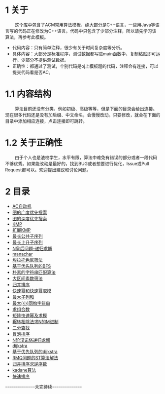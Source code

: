 # 1 关于

&#160; &#160; &#160; &#160; 这个库中包含了ACM常用算法模板，绝大部分是C++语言，一些用Java等语言写的代码正在修改为C++语言。代码中只包含了少部分注释，所以请先学习该算法，再参考此模板。

* 代码内容：只有简单注释，很少有关于时间复杂度等分析。
* 具体内容：大部分是标准程序，测试数据都写进main函数中，复制粘贴即可运行。少部分不提供测试数据。
* 正确性：都通过了测试，个别代码是oj上模板题的代码，注释会有连接，可以提交代码看是否AC。

# 1.1 内容结构

&#160; &#160; &#160; &#160; 算法目前还没有分类，例如初级、高级等等，但是下面的目录会给出连接。现在很多代码还是没有加后缀、中文命名，会慢慢改动。只要修改，就会在下面的目录中添加相应连接，点击连接即可跳转。

# 1.2 关于正确性
&#160; &#160; &#160; &#160; 由于个人也是渣校学生，水平有限，算法中难免有错误的部分或者一段代码不够优秀。如果能改动是最好的，找到BUG或者想要进行优化，Issue或Pull Request都可以。欢迎提出建议和讨论问题。

# 2 目录

* [AC自动机](https://github.com/iwts/Algorithm/blob/master/Aho-Corasick-automaton.cpp)
* [图的广度优先搜索](https://github.com/iwts/Algorithm/blob/master/BFS.cpp)
* [图的深度优先搜索](https://github.com/iwts/Algorithm/blob/master/DFS.cpp)
* [KMP](https://github.com/iwts/Algorithm/blob/master/KMP.cpp)
* [扩展KMP](https://github.com/iwts/Algorithm/blob/master/EX-KMP.cpp)
* [最长公共子序列](https://github.com/iwts/Algorithm/blob/master/LCS.cpp)
* [最长上升子序列](https://github.com/iwts/Algorithm/blob/master/LIS.cpp)
* [N皇后问题-递归求解](https://github.com/iwts/Algorithm/blob/master/N-queens.cpp)
* [manachar](https://github.com/iwts/Algorithm/blob/master/manachar.cpp)
* [埃拉托色尼筛法](https://github.com/iwts/Algorithm/blob/master/eratosthenes.cpp)
* [基于优先队列的BFS](https://github.com/iwts/Algorithm/blob/master/BFS-with-priority_queue.cpp)
* [朴素的字符串匹配算法](https://github.com/iwts/Algorithm/blob/master/simple-string-matching.cpp)
* [大区间素数筛法](https://github.com/iwts/Algorithm/blob/master/interval-primes-screening.cpp)
* [归并排序](https://github.com/iwts/Algorithm/blob/master/merge-sort.cpp)
* [快速幂和快速幂取模](https://github.com/iwts/Algorithm/blob/master/fast-power-and-fast-power-sum.cpp)
* [最大子列和](https://github.com/iwts/Algorithm/blob/master/the-largest-sub-column.cpp)
* [最大(小)同构字符串](https://github.com/iwts/Algorithm/blob/master/minimal(large)-loop-isomorphism-string.cpp)
* [求组合数](https://github.com/iwts/Algorithm/blob/master/combination.cpp)
* [矩阵快速幂及求模](https://github.com/iwts/Algorithm/blob/master/matrix-power-and-mod.cpp)
* [辗转相除法求N的M进制](https://github.com/iwts/Algorithm/blob/master/N-ary-to-M-ary-by-diversion.cpp)
* [二分查找](https://github.com/iwts/Algorithm/blob/master/binary-search.cpp)
* [冒泡排序](https://github.com/iwts/Algorithm/blob/master/bubble_sort.cpp)
* [N阶汉诺塔递归求解](https://github.com/iwts/Algorithm/blob/master/hanoi.c)
* [dijkstra](https://github.com/iwts/Algorithm/blob/master/dijkstra.cpp)
* [基于优先队列的dijkstra](https://github.com/iwts/Algorithm/blob/master/dijkstra-for-priority-queue.cpp)
* [RMQ问题的ST算法解法](https://github.com/iwts/Algorithm/blob/master/rmq.cpp)
* [归并排序求逆序数](https://github.com/iwts/Algorithm/blob/master/inverse-number-with-merge-sort.cpp)
* [kadane算法](https://github.com/iwts/Algorithm/blob/master/kadane.cpp)
* [快速排序](https://github.com/iwts/Algorithm/blob/master/quick-sort.java)

---------------未完待续---------------
